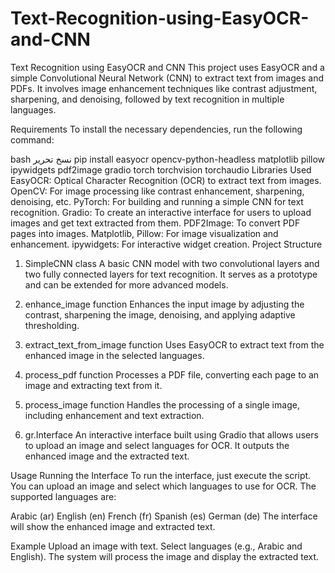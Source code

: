 # Text-Recognition-using-EasyOCR-and-CNN
Text Recognition using EasyOCR and CNN
This project uses EasyOCR and a simple Convolutional Neural Network (CNN) to extract text from images and PDFs. It involves image enhancement techniques like contrast adjustment, sharpening, and denoising, followed by text recognition in multiple languages.

Requirements
To install the necessary dependencies, run the following command:

bash
نسخ
تحرير
pip install easyocr opencv-python-headless matplotlib pillow ipywidgets pdf2image gradio torch torchvision torchaudio
Libraries Used
EasyOCR: Optical Character Recognition (OCR) to extract text from images.
OpenCV: For image processing like contrast enhancement, sharpening, denoising, etc.
PyTorch: For building and running a simple CNN for text recognition.
Gradio: To create an interactive interface for users to upload images and get text extracted from them.
PDF2Image: To convert PDF pages into images.
Matplotlib, Pillow: For image visualization and enhancement.
ipywidgets: For interactive widget creation.
Project Structure
1. SimpleCNN class
A basic CNN model with two convolutional layers and two fully connected layers for text recognition. It serves as a prototype and can be extended for more advanced models.

2. enhance_image function
Enhances the input image by adjusting the contrast, sharpening the image, denoising, and applying adaptive thresholding.

3. extract_text_from_image function
Uses EasyOCR to extract text from the enhanced image in the selected languages.

4. process_pdf function
Processes a PDF file, converting each page to an image and extracting text from it.

5. process_image function
Handles the processing of a single image, including enhancement and text extraction.

6. gr.Interface
An interactive interface built using Gradio that allows users to upload an image and select languages for OCR. It outputs the enhanced image and the extracted text.

Usage
Running the Interface
To run the interface, just execute the script. You can upload an image and select which languages to use for OCR. The supported languages are:

Arabic (ar)
English (en)
French (fr)
Spanish (es)
German (de)
The interface will show the enhanced image and extracted text.

Example
Upload an image with text.
Select languages (e.g., Arabic and English).
The system will process the image and display the extracted text.
